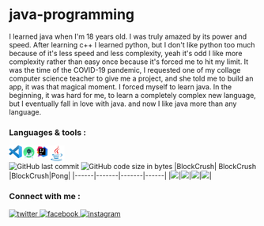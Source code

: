 # java-programming
I learned java when I'm 18 years old. I was truly amazed by its power and speed. After learning c++ I learned python, but I don't like python too much because of it's less speed and less complexity, yeah it's odd I like more complexity rather than easy once because it's forced me to hit my limit. It was the time of the COVID-19 pandemic, I requested one of my collage computer science teacher to give me a project, and she told me to build an app, it was that magical moment. I forced myself to learn java. In the beginning, it was hard for me, to learn a completely complex new language, but I eventually fall in love with java. and now I like java more than any language.
<br/>
### Languages & tools :
[<img align="left" alt="Visual Studio Code" width="26px" src="./Img/vscode.png">][vscode]
[<img align="left" alt="Android studio" width="28px" src="./Img/androidstudio.png">][android]
[<img align="left" alt="Intellij" width="26px" src="./Img/intellij.png">][java]
[<img align="left" alt="Java" width="32px" src="https://github.com/AbhilashTUofficial/AbhilashTuofficial/blob/main/logos/tools/java.png">][java]
<br/><br/>
![GitHub last commit](https://img.shields.io/github/last-commit/AbhilashTUofficial/java-programming?color=orange&label=Last%20Commit%3A&style=for-the-badge)
![GitHub code size in bytes](https://img.shields.io/github/languages/code-size/AbhilashTUofficial/java-programming?color=orange&label=Repo%20Size%3A&style=for-the-badge)
|BlockCrush| BlockCrush |BlockCrush|Pong|
|------|-------|-------|------|
|<img src="https://github.com/AbhilashTUofficial/java-programming/Games/Img/BlockCrush1.png" width="200">|<img src="https://github.com/AbhilashTUofficial/java-programming/Games/Img/BlockCrush2.png" width="200">|<img src="https://github.com/AbhilashTUofficial/java-programming/Games/Img/BlockCrush3.png" width="200">|<img src="https://github.com/AbhilashTUofficial/java-programming/Games/Img/Pong1.png" width="200">|

### Connect with me :  
<a href="https://twitter.com/Abhilash_TU" target="_blank">
<img src=https://img.shields.io/badge/twitter-%2300acee.svg?&style=for-the-badge&logo=twitter&logoColor=white alt=twitter style="margin-bottom: 5px;" />
</a>
<a href="https://www.facebook.com/Abhilashtuofficial" target="_blank">
<img src=https://img.shields.io/badge/facebook-%232E87FB.svg?&style=for-the-badge&logo=facebook&logoColor=white alt=facebook style="margin-bottom: 5px;" />
</a>
<a href="https://www.instagram.com/abhilash_tu/" target="_blank">
<img src=https://img.shields.io/badge/instagram-%23000000.svg?&style=for-the-badge&logo=instagram&logoColor=white alt=instagram style="margin-bottom: 5px;" />
</a>  
<br/>

[website]: https://abhilashtuofficial.github.io/
[vscode]: https://code.visualstudio.com/
[java]: https://github.com/AbhilashTUofficial/java-programming
[android]: https://github.com/AbhilashTUofficial/CloneApps
